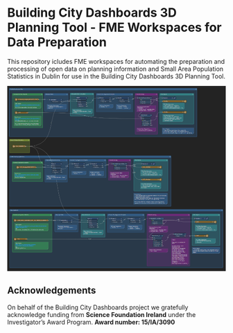 # Building City Dashboards 3D Planning Tool - FME Workspaces for Data Preparation

This repository icludes FME workspaces for automating the preparation and processing of open data on planning information and Small Area Population Statistics in Dublin for use in the Building City Dashboards 3D Planning Tool.

![BCD_3D_Planning_Open_Data_Layer_Workspace](images/BCD_3D_Planning_Open_Data_Layer_Workspace.PNG)

## Acknowledgements
On behalf of the Building City Dashboards project we gratefully acknowledge funding from **Science Foundation Ireland** under the Investigator’s Award Program. **Award number: 15/IA/3090**
